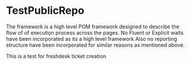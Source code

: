 # TestPublicRepo

The framework is a high level POM framework  designed to describe the flow of of execution process across the pages.
No Fluent or Explicit waits have been incorporated as its a high level framework
Also no reporting structure have been incorporated for similar reasons as mentioned above.

This is a test for freshdesk ticket creation
